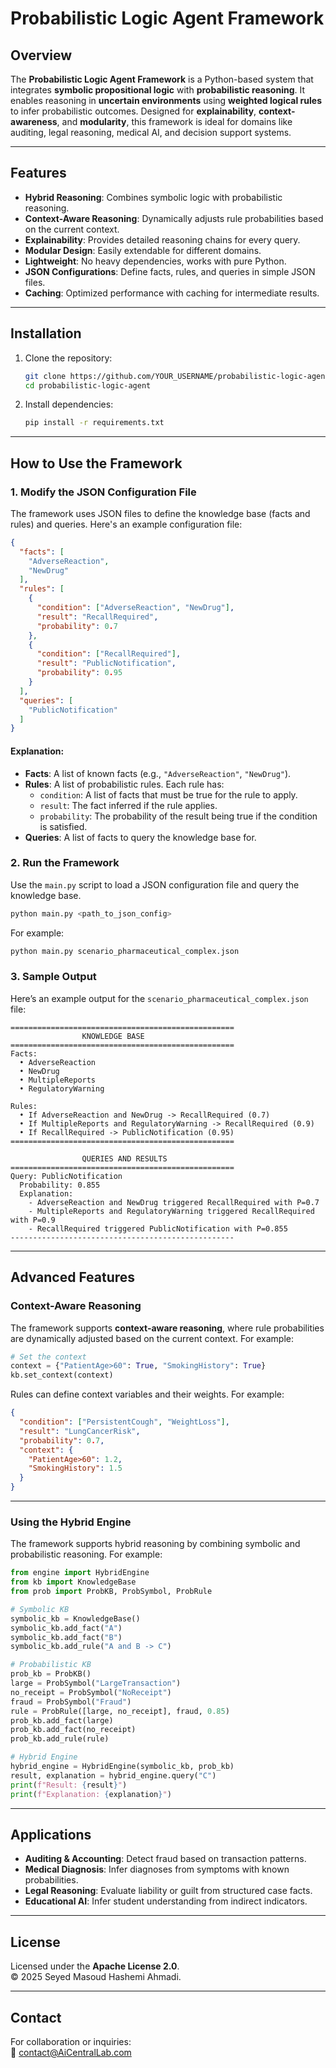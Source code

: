 # Probabilistic Logic Agent Framework

## Overview

The **Probabilistic Logic Agent Framework** is a Python-based system that integrates **symbolic propositional logic** with **probabilistic reasoning**. It enables reasoning in **uncertain environments** using **weighted logical rules** to infer probabilistic outcomes. Designed for **explainability**, **context-awareness**, and **modularity**, this framework is ideal for domains like auditing, legal reasoning, medical AI, and decision support systems.

---

## Features

- **Hybrid Reasoning**: Combines symbolic logic with probabilistic reasoning.
- **Context-Aware Reasoning**: Dynamically adjusts rule probabilities based on the current context.
- **Explainability**: Provides detailed reasoning chains for every query.
- **Modular Design**: Easily extendable for different domains.
- **Lightweight**: No heavy dependencies, works with pure Python.
- **JSON Configurations**: Define facts, rules, and queries in simple JSON files.
- **Caching**: Optimized performance with caching for intermediate results.

---

## Installation

1. Clone the repository:
   ```bash
   git clone https://github.com/YOUR_USERNAME/probabilistic-logic-agent.git
   cd probabilistic-logic-agent
   ```

2. Install dependencies:
   ```bash
   pip install -r requirements.txt
   ```

---

## How to Use the Framework

### 1. Modify the JSON Configuration File

The framework uses JSON files to define the knowledge base (facts and rules) and queries. Here's an example configuration file:

```json
{
  "facts": [
    "AdverseReaction",
    "NewDrug"
  ],
  "rules": [
    {
      "condition": ["AdverseReaction", "NewDrug"],
      "result": "RecallRequired",
      "probability": 0.7
    },
    {
      "condition": ["RecallRequired"],
      "result": "PublicNotification",
      "probability": 0.95
    }
  ],
  "queries": [
    "PublicNotification"
  ]
}
```

#### Explanation:
- **Facts**: A list of known facts (e.g., `"AdverseReaction"`, `"NewDrug"`).
- **Rules**: A list of probabilistic rules. Each rule has:
  - `condition`: A list of facts that must be true for the rule to apply.
  - `result`: The fact inferred if the rule applies.
  - `probability`: The probability of the result being true if the condition is satisfied.
- **Queries**: A list of facts to query the knowledge base for.

### 2. Run the Framework

Use the `main.py` script to load a JSON configuration file and query the knowledge base.

```bash
python main.py <path_to_json_config>
```

For example:
```bash
python main.py scenario_pharmaceutical_complex.json
```

### 3. Sample Output

Here’s an example output for the `scenario_pharmaceutical_complex.json` file:

```
==================================================
                KNOWLEDGE BASE
==================================================
Facts:
  • AdverseReaction
  • NewDrug
  • MultipleReports
  • RegulatoryWarning

Rules:
  • If AdverseReaction and NewDrug -> RecallRequired (0.7)
  • If MultipleReports and RegulatoryWarning -> RecallRequired (0.9)
  • If RecallRequired -> PublicNotification (0.95)
==================================================

                QUERIES AND RESULTS
==================================================
Query: PublicNotification
  Probability: 0.855
  Explanation:
    - AdverseReaction and NewDrug triggered RecallRequired with P=0.7
    - MultipleReports and RegulatoryWarning triggered RecallRequired with P=0.9
    - RecallRequired triggered PublicNotification with P=0.855
--------------------------------------------------
```

---

## Advanced Features

### Context-Aware Reasoning

The framework supports **context-aware reasoning**, where rule probabilities are dynamically adjusted based on the current context. For example:

```python
# Set the context
context = {"PatientAge>60": True, "SmokingHistory": True}
kb.set_context(context)
```

Rules can define context variables and their weights. For example:
```json
{
  "condition": ["PersistentCough", "WeightLoss"],
  "result": "LungCancerRisk",
  "probability": 0.7,
  "context": {
    "PatientAge>60": 1.2,
    "SmokingHistory": 1.5
  }
}
```

---

### Using the Hybrid Engine

The framework supports hybrid reasoning by combining symbolic and probabilistic reasoning. For example:

```python
from engine import HybridEngine
from kb import KnowledgeBase
from prob import ProbKB, ProbSymbol, ProbRule

# Symbolic KB
symbolic_kb = KnowledgeBase()
symbolic_kb.add_fact("A")
symbolic_kb.add_fact("B")
symbolic_kb.add_rule("A and B -> C")

# Probabilistic KB
prob_kb = ProbKB()
large = ProbSymbol("LargeTransaction")
no_receipt = ProbSymbol("NoReceipt")
fraud = ProbSymbol("Fraud")
rule = ProbRule([large, no_receipt], fraud, 0.85)
prob_kb.add_fact(large)
prob_kb.add_fact(no_receipt)
prob_kb.add_rule(rule)

# Hybrid Engine
hybrid_engine = HybridEngine(symbolic_kb, prob_kb)
result, explanation = hybrid_engine.query("C")
print(f"Result: {result}")
print(f"Explanation: {explanation}")
```

---

## Applications

- **Auditing & Accounting**: Detect fraud based on transaction patterns.
- **Medical Diagnosis**: Infer diagnoses from symptoms with known probabilities.
- **Legal Reasoning**: Evaluate liability or guilt from structured case facts.
- **Educational AI**: Infer student understanding from indirect indicators.

---

## License

Licensed under the **Apache License 2.0**.  
© 2025 Seyed Masoud Hashemi Ahmadi.

---

## Contact

For collaboration or inquiries:  
📧 [contact@AiCentralLab.com](mailto:contact@AiCentralLab.com)

